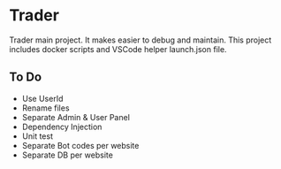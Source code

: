 # Trader

Trader main project. It makes easier to debug and maintain. This project includes docker scripts and VSCode helper launch.json file.

## To Do

- Use UserId
- Rename files
- Separate Admin & User Panel
- Dependency Injection
- Unit test
- Separate Bot codes per website
- Separate DB per website

